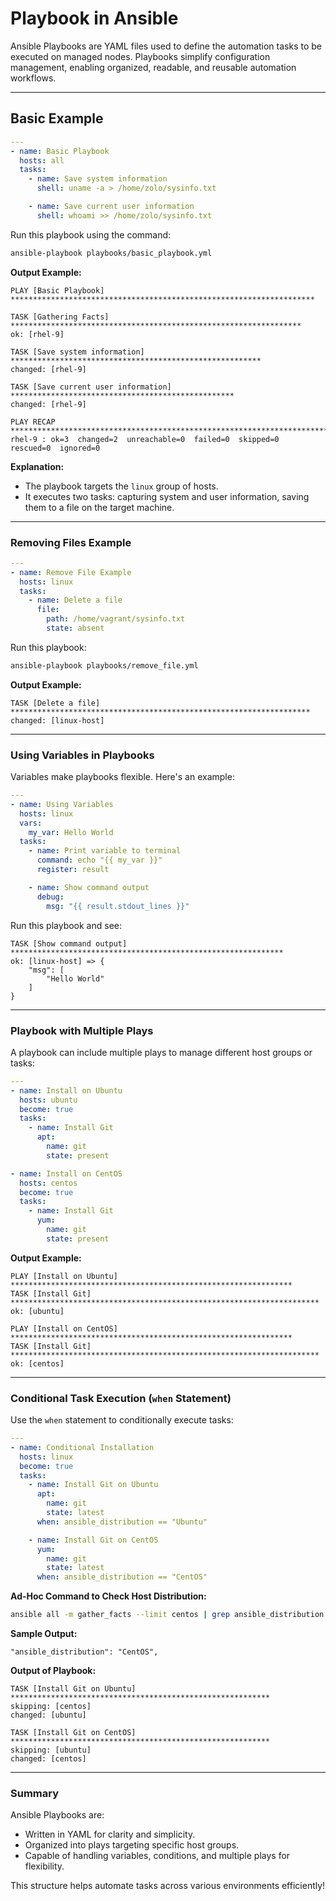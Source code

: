 # Playbook in Ansible

Ansible Playbooks are YAML files used to define the automation tasks to be executed on managed nodes. Playbooks simplify configuration management, enabling organized, readable, and reusable automation workflows.

---

## Basic Example

```yaml
---
- name: Basic Playbook
  hosts: all
  tasks:
    - name: Save system information
      shell: uname -a > /home/zolo/sysinfo.txt

    - name: Save current user information
      shell: whoami >> /home/zolo/sysinfo.txt
```

Run this playbook using the command:

```bash
ansible-playbook playbooks/basic_playbook.yml
```

**Output Example:**

```plaintext
PLAY [Basic Playbook] ********************************************************************

TASK [Gathering Facts] *****************************************************************
ok: [rhel-9]

TASK [Save system information] ********************************************************
changed: [rhel-9]

TASK [Save current user information] **************************************************
changed: [rhel-9]

PLAY RECAP *****************************************************************************
rhel-9 : ok=3  changed=2  unreachable=0  failed=0  skipped=0  rescued=0  ignored=0
```

**Explanation:**

- The playbook targets the `linux` group of hosts.
- It executes two tasks: capturing system and user information, saving them to a file on the target machine.

---

### Removing Files Example

```yaml
---
- name: Remove File Example
  hosts: linux
  tasks:
    - name: Delete a file
      file:
        path: /home/vagrant/sysinfo.txt
        state: absent
```

Run this playbook:

```bash
ansible-playbook playbooks/remove_file.yml
```

**Output Example:**

```plaintext
TASK [Delete a file] *******************************************************************
changed: [linux-host]
```

---

### Using Variables in Playbooks

Variables make playbooks flexible. Here's an example:

```yaml
---
- name: Using Variables
  hosts: linux
  vars:
    my_var: Hello World
  tasks:
    - name: Print variable to terminal
      command: echo "{{ my_var }}"
      register: result

    - name: Show command output
      debug:
        msg: "{{ result.stdout_lines }}"
```

Run this playbook and see:

```plaintext
TASK [Show command output] *************************************************************
ok: [linux-host] => {
    "msg": [
        "Hello World"
    ]
}
```

---

### Playbook with Multiple Plays

A playbook can include multiple plays to manage different host groups or tasks:

```yaml
---
- name: Install on Ubuntu
  hosts: ubuntu
  become: true
  tasks:
    - name: Install Git
      apt:
        name: git
        state: present

- name: Install on CentOS
  hosts: centos
  become: true
  tasks:
    - name: Install Git
      yum:
        name: git
        state: present
```

**Output Example:**

```plaintext
PLAY [Install on Ubuntu] ***************************************************************
TASK [Install Git] *********************************************************************
ok: [ubuntu]

PLAY [Install on CentOS] ***************************************************************
TASK [Install Git] *********************************************************************
ok: [centos]
```

---

### Conditional Task Execution (`when` Statement)

Use the `when` statement to conditionally execute tasks:

```yaml
---
- name: Conditional Installation
  hosts: linux
  become: true
  tasks:
    - name: Install Git on Ubuntu
      apt:
        name: git
        state: latest
      when: ansible_distribution == "Ubuntu"

    - name: Install Git on CentOS
      yum:
        name: git
        state: latest
      when: ansible_distribution == "CentOS"
```

**Ad-Hoc Command to Check Host Distribution:**

```bash
ansible all -m gather_facts --limit centos | grep ansible_distribution
```

**Sample Output:**

```plaintext
"ansible_distribution": "CentOS",
```

**Output of Playbook:**

```plaintext
TASK [Install Git on Ubuntu] **********************************************************
skipping: [centos]
changed: [ubuntu]

TASK [Install Git on CentOS] **********************************************************
skipping: [ubuntu]
changed: [centos]
```

---

### Summary

Ansible Playbooks are:

- Written in YAML for clarity and simplicity.
- Organized into plays targeting specific host groups.
- Capable of handling variables, conditions, and multiple plays for flexibility.

This structure helps automate tasks across various environments efficiently!
